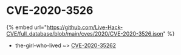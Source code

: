 # CVE-2020-3526
{% embed url="https://github.com/Live-Hack-CVE/full_database/blob/main/cves/2020/CVE-2020-3526.json" %}

* the-girl-who-lived ~> [CVE-2020-35262](https://www.alice-snow.ru/2020/database/cve-2020-3526/cve-2020-35262-the-girl-who-lived)